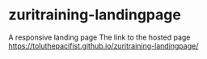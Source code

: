 # zuritraining-landingpage
A responsive landing page
The link to the hosted page https://toluthepacifist.github.io/zuritraining-landingpage/
